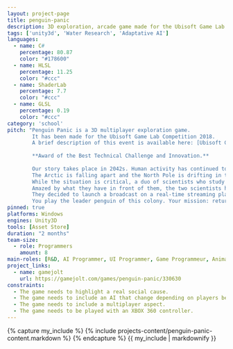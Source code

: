 ```yaml
---
layout: project-page
title: penguin-panic
description: 3D exploration, arcade game made for the Ubisoft Game Lab Competition 2018
tags: ['unity3d', 'Water Research', 'Adaptative AI']
languages: 
  - name: C#
    percentage: 80.87
    color: "#178600"
  - name: HLSL
    percentage: 11.25
    color: "#ccc"
  - name: ShaderLab
    percentage: 7.7
    color: "#ccc"
  - name: GLSL
    percentage: 0.19
    color: "#ccc"
category: 'school'
pitch: "Penguin Panic is a 3D multiplayer exploration game. 
        It has been made for the Ubisoft Game Lab Competition 2018. 
        A brief description of this event is available here: [Ubisoft Game Lab Competition](https://montreal.ubisoft.com/en/our-engagements/education/university/game-lab-competition).
        
        **Award of the Best Technical Challenge and Innovation.**   
        
        Our story takes place in 2042s. Human activity has continued to spread, bringing with it the progression of global warming.   
        The Arctic is falling apart and the North Pole is drifting in the ocean.   
        While the situation is critical, a duo of scientists who study the glacial regions makes a strange discovery: the penguins are organizing to bring the Glacier to the North Pole!   
        Amazed by what they have in front of them, the two scientists have a revelation: the courage of these little penguins could well inspire the whole world!   
        They decided to launch a broadcast on a real-time streaming platform very popular in recent years: Twatch.tv.   
        You play the leader penguin of this colony. Your mission: return the Glacier to the North Pole to save the Arctic!"
pinned: true
platforms: Windows
engines: Unity3D
tools: [Asset Store]
duration: "2 months"
team-size:
  - role: Programmers
    amount: 8
main-roles: [R&D, AI Programmer, UI Programmer, Game Programmeur, Animator]
project_links:
  - name: gamejolt
    url: https://gamejolt.com/games/penguin-panic/330630
constraints:
  - The game needs to highlight a real social cause.
  - The game needs to include an AI that change depending on players behaviors.
  - The game needs to include a multiplayer aspect.
  - The game needs to be played with an XBOX 360 controller.
---
```

<!---
Gregoire Boiron <gregoire.boiron@gmail.com>
Copyright (c) 2018-2019 Gregoire Boiron  All Rights Reserved.
--->

{% capture my_include %}
{% include projects-content/penguin-panic-content.markdown %}
{% endcapture %}
{{ my_include | markdownify }}
